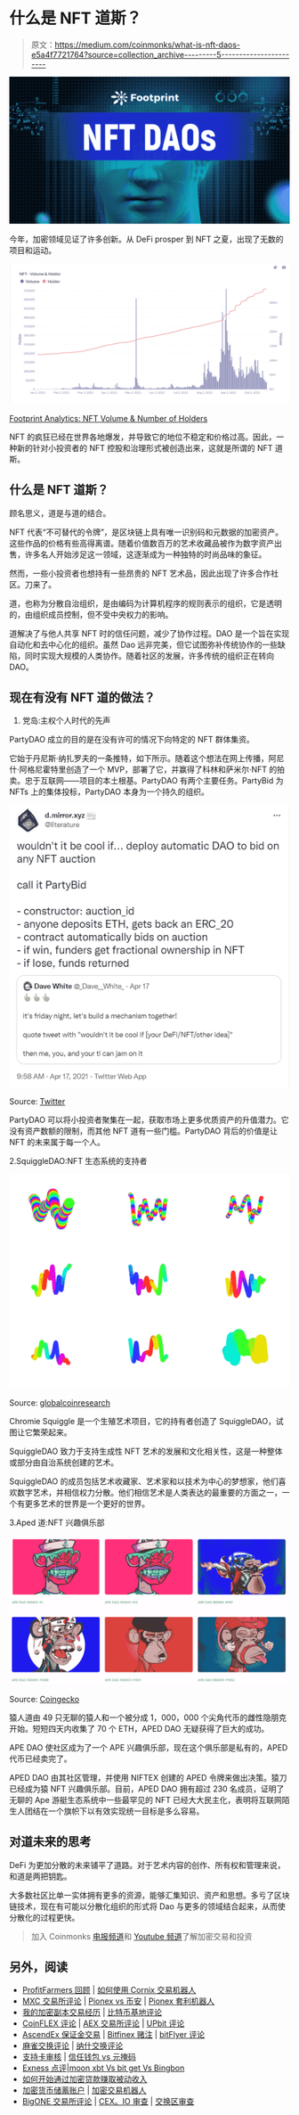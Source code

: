 # 什么是 NFT 道斯？

> 原文：<https://medium.com/coinmonks/what-is-nft-daos-e5a4f7721764?source=collection_archive---------5----------------------->

![](img/8bd14c6a418c2152bee0823b40db5e99.png)

今年，加密领域见证了许多创新。从 DeFi prosper 到 NFT 之夏，出现了无数的项目和运动。

![](img/1988b78ea043bc1d1bdf69a2325f9663.png)

[Footprint Analytics: NFT Volume & Number of Holders](https://www.footprint.network/guest/dashboard/nft-fp-9bc821fc-ea88-4154-a24d-822c30b035d9?channel=u-DBc983#secret=DC277797A293348735928F5C7DB0CE6F)

NFT 的疯狂已经在世界各地爆发，并导致它的地位不稳定和价格过高。因此，一种新的针对小投资者的 NFT 控股和治理形式被创造出来，这就是所谓的 NFT 道斯。

## 什么是 NFT 道斯？

顾名思义，道是与道的结合。

NFT 代表“不可替代的令牌”，是区块链上具有唯一识别码和元数据的加密资产。这些作品的价格有些高得离谱。随着价值数百万的艺术收藏品被作为数字资产出售，许多名人开始涉足这一领域，这逐渐成为一种独特的时尚品味的象征。

然而，一些小投资者也想持有一些昂贵的 NFT 艺术品，因此出现了许多合作社区。刀来了。

道，也称为分散自治组织，是由编码为计算机程序的规则表示的组织，它是透明的，由组织成员控制，但不受中央权力的影响。

道解决了与他人共享 NFT 时的信任问题，减少了协作过程。DAO 是一个旨在实现自动化和去中心化的组织。虽然 Dao 远非完美，但它试图弥补传统协作的一些缺陷，同时实现大规模的人类协作。随着社区的发展，许多传统的组织正在转向 DAO。

## **现在有没有 NFT 道的做法？**

1.  党岛:主权个人时代的先声

PartyDAO 成立的目的是在没有许可的情况下向特定的 NFT 群体集资。

它始于丹尼斯·纳扎罗夫的一条推特，如下所示。随着这个想法在网上传播，阿尼什·阿格尼霍特里创造了一个 MVP，部署了它，并赢得了科林和萨米尔·NFT 的拍卖。忠于互联网——项目的本土根基。PartyDAO 有两个主要任务。PartyBid 为 NFTs 上的集体投标，PartyDAO 本身为一个持久的组织。

![](img/9eb9c53cf17976de0c10fe0e6a985423.png)

Source: [Twitter](https://twitter.com/Iiterature/status/1383238473767813125?ref_src=twsrc%5Etfw%7Ctwcamp%5Etweetembed%7Ctwterm%5E1383238473767813125%7Ctwgr%5E%7Ctwcon%5Es1_c10&ref_url=https%3A%2F%2Fd.mirror.xyz%2FFLqkPA3iN4x-p97UhfhWwaCx8rBmVo-1yttY20oaob4)

PartyDAO 可以将小投资者聚集在一起，获取市场上更多优质资产的升值潜力。它没有资产数额的限制，而其他 NFT 道有一些门槛。PartyDAO 背后的价值是让 NFT 的未来属于每一个人。

2.SquiggleDAO:NFT 生态系统的支持者

![](img/268142324d88157f30cbf2a4a6317aa6.png)

Source: [globalcoinresearch](https://globalcoinresearch.com/2021/08/25/chromie-squiggles-the-on-chain-generative-art-movement/)

Chromie Squiggle 是一个生殖艺术项目，它的持有者创造了 SquiggleDAO，试图让它繁荣起来。

SquiggleDAO 致力于支持生成性 NFT 艺术的发展和文化相关性，这是一种整体或部分由自治系统创建的艺术。

SquiggleDAO 的成员包括艺术收藏家、艺术家和以技术为中心的梦想家，他们喜欢数字艺术，并相信权力分散。他们相信艺术是人类表达的最重要的方面之一，一个有更多艺术的世界是一个更好的世界。

3.Aped 道:NFT 兴趣俱乐部

![](img/1bbf07c39c7655ce494d9852a4022479.png)

Source: [Coingecko](https://www.coingecko.com/en/nft/ape-dao-remix)

猿人道由 49 只无聊的猿人和一个被分成 1，000，000 个尖角代币的雌性隐朋克开始。短短四天内收集了 70 个 ETH，APED DAO 无疑获得了巨大的成功。

APE DAO 使社区成为了一个 APE 兴趣俱乐部，现在这个俱乐部是私有的，APED 代币已经卖完了。

APED DAO 由其社区管理，并使用 NIFTEX 创建的 APED 令牌来做出决策。猿刀已经成为猿 NFT 兴趣俱乐部。目前，APED DAO 拥有超过 230 名成员，证明了无聊的 Ape 游艇生态系统中一些最罕见的 NFT 已经大大民主化，表明将互联网陌生人团结在一个旗帜下以有效实现统一目标是多么容易。

## **对道未来的思考**

DeFi 为更加分散的未来铺平了道路。对于艺术内容的创作、所有权和管理来说，和道是两把钥匙。

大多数社区比单一实体拥有更多的资源，能够汇集知识、资产和思想。多亏了区块链技术，现在有可能以分散化组织的形式将 Dao 与更多的领域结合起来，从而使分散化的过程更快。

> 加入 Coinmonks [电报频道](https://t.me/coincodecap)和 [Youtube 频道](https://www.youtube.com/c/coinmonks/videos)了解加密交易和投资

## 另外，阅读

*   [ProfitFarmers 回顾](https://blog.coincodecap.com/profitfarmers-review) | [如何使用 Cornix 交易机器人](https://blog.coincodecap.com/cornix-trading-bot)
*   [MXC 交易所评论](/coinmonks/mxc-exchange-review-3af0ec1cba8c) | [Pionex vs 币安](https://blog.coincodecap.com/pionex-vs-binance) | [Pionex 套利机器人](https://blog.coincodecap.com/pionex-arbitrage-bot)
*   [我的加密副本交易经历](/coinmonks/my-experience-with-crypto-copy-trading-d6feb2ce3ac5) | [比特币基地评论](/coinmonks/coinbase-review-6ef4e0f56064)
*   [CoinFLEX 评论](https://blog.coincodecap.com/coinflex-review) | [AEX 交易所评论](https://blog.coincodecap.com/aex-exchange-review) | [UPbit 评论](https://blog.coincodecap.com/upbit-review)
*   [AscendEx 保证金交易](https://blog.coincodecap.com/ascendex-margin-trading) | [Bitfinex 赌注](https://blog.coincodecap.com/bitfinex-staking) | [bitFlyer 评论](https://blog.coincodecap.com/bitflyer-review)
*   [麻雀交换评论](https://blog.coincodecap.com/sparrow-exchange-review) | [纳什交换评论](https://blog.coincodecap.com/nash-exchange-review)
*   [支持卡审核](https://blog.coincodecap.com/uphold-card-review) | [信任钱包 vs 元掩码](https://blog.coincodecap.com/trust-wallet-vs-metamask)
*   [Exness 点评](https://blog.coincodecap.com/exness-review)|[moon xbt Vs bit get Vs Bingbon](https://blog.coincodecap.com/bingbon-vs-bitget-vs-moonxbt)
*   [如何开始通过加密贷款赚取被动收入](https://blog.coincodecap.com/passive-income-crypto-lending)
*   [加密货币储蓄账户](/coinmonks/cryptocurrency-savings-accounts-be3bc0feffbf) | [加密交易机器人](https://blog.coincodecap.com/best-crypto-trading-bots)
*   [BigONE 交易所评论](/coinmonks/bigone-exchange-review-64705d85a1d4) | [CEX。IO 审查](https://blog.coincodecap.com/cex-io-review) | [交换区审查](/coinmonks/swapzone-review-crypto-exchange-data-aggregator-e0ad78e55ed7)